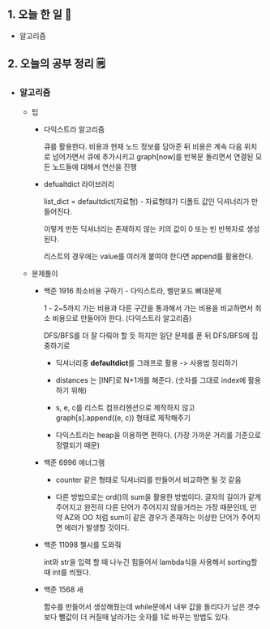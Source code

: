<!-- 20211005 화 -->
<!--  



-->

## 1. 오늘 한 일 📅

*   알고리즘

## 2. 오늘의 공부 정리 🗒️

*   ### 알고리즘

    *   팁

        *   다익스트라 알고리즘 

            큐를 활용한다. 비용과 현재 노드 정보를 담아준 뒤 비용은 계속 다음 위치로 넘어가면서 큐에 추가시키고 graph[now]를 반복문 돌리면서 연결된 모든 노드들에 대해서 연산을 진행

        *   defualtdict 라이브러리

            list_dict = defaultdict(자료형) - 자료형태가 디폴트 값인 딕셔너리가 만들어진다.

            이렇게 만든 딕셔너리는 존재하지 않는 키의 값이 0 또는 빈 반복자로 생성된다.

            리스트의 경우에는 value를 여러개 붙여야 한다면 append를 활용한다.

    *   문제풀이

        *   백준 1916 최소비용 구하기 - 다익스트라, 벨만포드 뼈대문제

            1 - 2~5까지 가는 비용과 다른 구간을 통과해서 가는 비용을 비교하면서 최소 비용으로 만들어야 한다. (다익스트라 알고리즘)

            DFS/BFS를 더 잘 다뤄야 할 듯 하지만 일단 문제를 푼 뒤 DFS/BFS에 집중하기로

            *   딕셔너리중 **defaultdict**를 그래프로 활용 -> 사용법 정리하기

            *   distances 는 [INF]로 N+1개를 해준다. (숫자를 그대로 index에 활용하기 위해)
            *   s, e, c를 리스트 컴프리헨션으로 제작하지 않고 graph[s].append((e, c)) 형태로 제작해주기
            *   다익스트라는 heap을 이용하면 편하다. (가장 가까운 거리를 기준으로 정렬되기 때문)

        *   백준 6996 애너그램

            *   counter 같은 형태로 딕셔너리를 만들어서 비교하면 될 것 같음

            *   다른 방법으로는 ord()의 sum을 활용한 방법이다. 글자의 길이가 같게 주어지고 완전히 다른 단어가 주어지지 않을거라는 가정 때문인데, 만약 AZ와 OO 처럼 sum이 같은 경우가 존재하는 이상한 단어가 주어지면 에러가 발생할 것이다.

        *   백준 11098 첼시를 도와줘

            int와 str을 입력 할 때 나누긴 힘들어서 lambda식을 사용해서 sorting할 때 int를 씌웠다.

        *   백준 1568 새

            함수를 만들어서 생성해줬는데 while문에서 내부 값을 돌리다가 남은 갯수보다 뺄값이 더 커질때 날라가는 숫자를 1로 바꾸는 방법도 있다.
    
    
